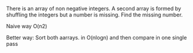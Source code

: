 There is an array of non negative integers. A second array is formed by shuffling the integers but a number is missing. Find the missing number. 

Naive way O(n2)

Better way: Sort both aarrays. in O(nlogn) and then compare in one single pass
